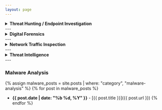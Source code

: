 ```yaml
---
layout: page
---
```


<details markdown="1">
<summary><strong> Threat Hunting / Endpoint Investigation</strong></summary>

{% assign threat_posts = site.posts | where: "category", "threat-hunting" %}
{% for post in threat_posts %}
- **{{ post.date | date: "%b %d, %Y" }}** - [{{ post.title }}]({{ post.url }})
{% endfor %}

</details>
---

<details markdown="1">
<summary><strong> Digital Forensics</strong></summary>

{% assign threat_posts = site.posts | where: "category", "digital-forensics" %}
{% for post in threat_posts %}
- **{{ post.date | date: "%b %d, %Y" }}** - [{{ post.title }}]({{ post.url }})
{% endfor %}

</details>
---

<details markdown="1">
<summary><strong> Network Traffic Inspection </strong></summary>

{% assign threat_posts = site.posts | where: "category", "network-traffic-inspection" %}
{% for post in threat_posts %}
- **{{ post.date | date: "%b %d, %Y" }}** - [{{ post.title }}]({{ post.url }})
{% endfor %}

</details>
---

<details markdown="1">
<summary><strong> Threat Intelligence </strong></summary>

{% assign threat_posts = site.posts | where: "category", "threat-intelligence" %}
{% for post in threat_posts %}
- **{{ post.date | date: "%b %d, %Y" }}** - [{{ post.title }}]({{ post.url }})
{% endfor %}

</details>
---


### Malware Analysis

{% assign malware_posts = site.posts | where: "category", "malware-analysis" %}
{% for post in malware_posts %}
- **{{ post.date | date: "%b %d, %Y" }}** - [{{ post.title }}]({{ post.url }})
{% endfor %}
